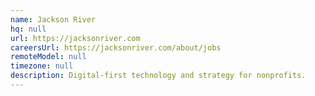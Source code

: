 ```yaml
---
name: Jackson River
hq: null
url: https://jacksonriver.com
careersUrl: https://jacksonriver.com/about/jobs
remoteModel: null
timezone: null
description: Digital-first technology and strategy for nonprofits.
---
```

